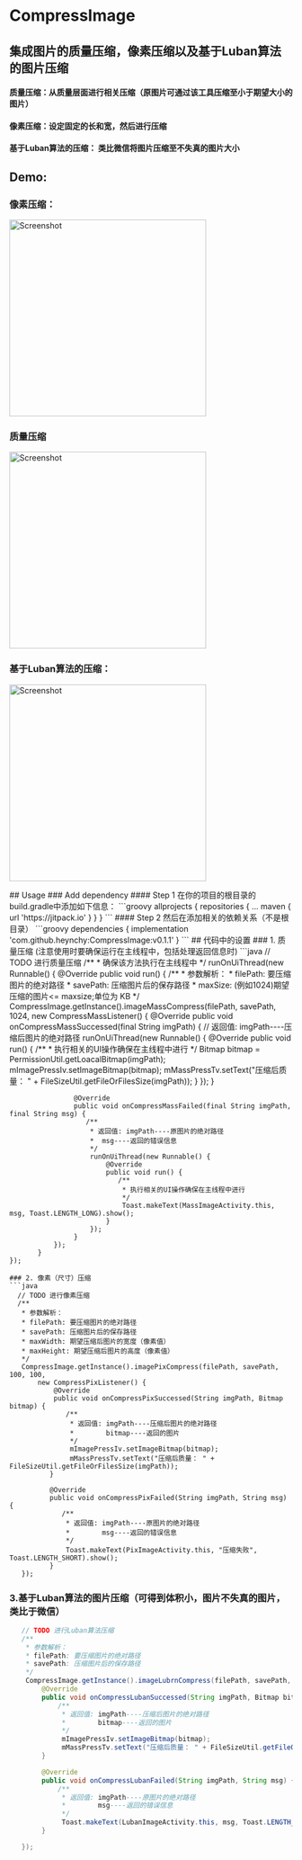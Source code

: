 # CompressImage
## 集成图片的质量压缩，像素压缩以及基于Luban算法的图片压缩
#### 质量压缩：从质量层面进行相关压缩（原图片可通过该工具压缩至小于期望大小的图片）
#### 像素压缩：设定固定的长和宽，然后进行压缩
#### 基于Luban算法的压缩： 类比微信将图片压缩至不失真的图片大小
Demo:
----
### 像素压缩：

<p>
   <img src="https://github.com/heynchy/CompressImage/blob/master/ScreenShot/1.gif" width="350" alt="Screenshot"/>
</p>

### 质量压缩

<p>
   <img src="https://github.com/heynchy/CompressImage/blob/master/ScreenShot/2.gif" width="350" alt="Screenshot"/>
</p>

### 基于Luban算法的压缩：

<p>
   <img src="https://github.com/heynchy/CompressImage/blob/master/ScreenShot/3.gif" width="350" alt="Screenshot"/>
</p> 
## Usage
###  Add dependency
#### Step 1
 在你的项目的根目录的build.gradle中添加如下信息：
```groovy
  	allprojects {
		repositories {
			...
			maven { url 'https://jitpack.io' }
		}
	}
```
#### Step 2 
然后在添加相关的依赖关系（不是根目录）
```groovy
   dependencies {
       implementation 'com.github.heynchy:CompressImage:v0.1.1'
   }
```
## 代码中的设置
### 1. 质量压缩 (注意使用时要确保运行在主线程中，包括处理返回信息时)
```java
   // TODO 进行质量压缩
   /**
    *   确保该方法执行在主线程中
    */
    runOnUiThread(new Runnable() {
        @Override
        public void run() {
           /**
            * 参数解析：
            * filePath: 要压缩图片的绝对路径
            * savePath: 压缩图片后的保存路径
            * maxSize: (例如1024)期望压缩的图片<= maxsize;单位为 KB
            */
            CompressImage.getInstance().imageMassCompress(filePath, savePath, 1024,
                 new CompressMassListener() {
                     @Override
                     public void onCompressMassSuccessed(final String imgPath) {
                        // 返回值: imgPath----压缩后图片的绝对路径
                        runOnUiThread(new Runnable() {
                            @Override
                            public void run() {
                               /**
                                * 执行相关的UI操作确保在主线程中进行
                                */
                                Bitmap bitmap = PermissionUtil.getLoacalBitmap(imgPath);
                                mImagePressIv.setImageBitmap(bitmap);
                                mMassPressTv.setText("压缩后质量： " + FileSizeUtil.getFileOrFilesSize(imgPath));
                            }
                        });
                    }

                    @Override
                    public void onCompressMassFailed(final String imgPath, final String msg) {
                       /**
                        * 返回值: imgPath----原图片的绝对路径
                        *  msg----返回的错误信息
                        */
                        runOnUiThread(new Runnable() {
                            @Override
                            public void run() {
                               /**
                                * 执行相关的UI操作确保在主线程中进行
                                */
                                Toast.makeText(MassImageActivity.this, msg, Toast.LENGTH_LONG).show();
                            }
                        });
                    }
               });
           }
    });
```
### 2. 像素（尺寸）压缩
```java
  // TODO 进行像素压缩
  /**
   * 参数解析：
   * filePath: 要压缩图片的绝对路径
   * savePath: 压缩图片后的保存路径
   * maxWidth: 期望压缩后图片的宽度（像素值）
   * maxHeight: 期望压缩后图片的高度（像素值）
   */
   CompressImage.getInstance().imagePixCompress(filePath, savePath, 100, 100,
       new CompressPixListener() {
           @Override
           public void onCompressPixSuccessed(String imgPath, Bitmap bitmap) {
              /**
               * 返回值: imgPath----压缩后图片的绝对路径
               *        bitmap----返回的图片
               */
               mImagePressIv.setImageBitmap(bitmap);
               mMassPressTv.setText("压缩后质量： " + FileSizeUtil.getFileOrFilesSize(imgPath));
          }

          @Override
          public void onCompressPixFailed(String imgPath, String msg) {
             /**
              * 返回值: imgPath----原图片的绝对路径
              *        msg----返回的错误信息
              */
              Toast.makeText(PixImageActivity.this, "压缩失败", Toast.LENGTH_SHORT).show();
          }
   });
```
### 3.基于Luban算法的图片压缩（可得到体积小，图片不失真的图片，类比于微信）
```java
   // TODO 进行Luban算法压缩
   /**
    * 参数解析：
    * filePath: 要压缩图片的绝对路径
    * savePath: 压缩图片后的保存路径
    */
    CompressImage.getInstance().imageLubrnCompress(filePath, savePath, new CompressLubanListener() {
        @Override
        public void onCompressLubanSuccessed(String imgPath, Bitmap bitmap) {
            /**
             * 返回值: imgPath----压缩后图片的绝对路径
             *        bitmap----返回的图片
             */
             mImagePressIv.setImageBitmap(bitmap);
             mMassPressTv.setText("压缩后质量： " + FileSizeUtil.getFileOrFilesSize(imgPath));
        }

        @Override
        public void onCompressLubanFailed(String imgPath, String msg) {
            /**
             * 返回值: imgPath----原图片的绝对路径
             *        msg----返回的错误信息
             */
             Toast.makeText(LubanImageActivity.this, msg, Toast.LENGTH_LONG).show();
        }

   });
```
